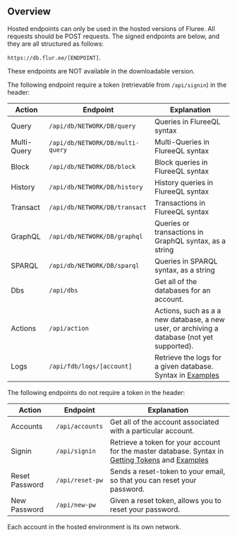 ## Overview

Hosted endpoints can only be used in the hosted versions of Fluree. All requests should be POST requests. The signed endpoints are below, and they are all structured as follows:

`https://db.flur.ee/[ENDPOINT]`.

These endpoints are NOT available in the downloadable version.

The following endpoint require a token (retrievable from `/api/signin`) in the header:

Action | Endpoint | Explanation 
-- | -- | --
Query | `/api/db/NETWORK/DB/query` | Queries in FlureeQL syntax
Multi-Query | `/api/db/NETWORK/DB/multi-query` | Multi-Queries in FlureeQL syntax
Block | `/api/db/NETWORK/DB/block` | Block queries in FlureeQL syntax
History |  `/api/db/NETWORK/DB/history`| History queries in FlureeQL syntax
Transact | `/api/db/NETWORK/DB/transact` | Transactions in FlureeQL syntax
GraphQL | `/api/db/NETWORK/DB/graphql` | Queries or transactions in GraphQL syntax, as a string
SPARQL | `/api/db/NETWORK/DB/sparql` | Queries in SPARQL syntax, as a string
Dbs | `/api/dbs` | Get all of the databases for an account.
Actions | `/api/action` | Actions, such as a a new database, a new user, or archiving a database (not yet supported).
Logs | `/api/fdb/logs/[account]` | Retrieve the logs for a given database. Syntax in [Examples](/api/hosted-endpoints/hosted-examples)

The following endpoints do not require a token in the header:

Action | Endpoint | Explanation 
-- | -- | --
Accounts | `/api/accounts` | Get all of the account associated with a particular account.
Signin | `/api/signin` | Retrieve a token for your account for the master database. Syntax in [Getting Tokens](/api/hosted-endpoints/getting-tokens) and [Examples](/api/hosted-endpoints/hosted-examples)
Reset Password | `/api/reset-pw` | Sends a reset-token to your email, so that you can reset your password.
New Password | `/api/new-pw` | Given a reset token, allows you to reset your password. 

Each account in the hosted environment is its own network.